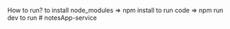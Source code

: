 How to run?
to install node_modules
=> npm install
to run code
=> npm run dev to run
#   n o t e s A p p - s e r v i c e  
 